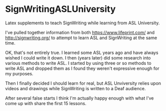 # SignWritingASLUniversity

Latex supplements to teach SignWriting while learning from ASL University.

I've pulled together information from both https://www.lifeprint.com/ and  http://signwriting.org/ to attempt to learn ASL and SignWriting at the same time.

OK, that's not entirely true.
I learned some ASL years ago and have always wished I could write it down.
I then (years later) did some research into various methods to write ASL.
I started by using three or so methods to write ASL and dropped them as I found they weren't expressive enough for my purposes.

Then I finally decided I should learn for real, but ASL Unviversity relies upon videos and drawings while SignWriting is written to a Deaf audience.

After several false starts I think I'm actually happy enough with what I've come up with share the first 15 lessons.


